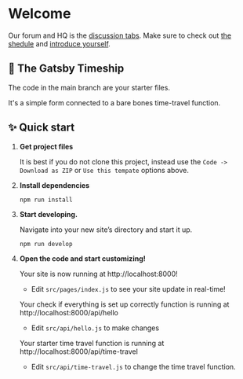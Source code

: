 # Welcome

Our forum and HQ is the [discussion tabs](https://github.com/queen-raae/bootcamp-first-function/discussions). Make sure to check out [the shedule](https://github.com/queen-raae/bootcamp-first-function/discussions/3) and [introduce yourself](https://github.com/queen-raae/bootcamp-first-function/discussions/categories/introductions).

## 🚀 The Gatsby Timeship

The code in the main branch are your starter files.

It's a simple form connected to a bare bones time-travel function.

## ✨ Quick start

1.  **Get project files**

    It is best if you do not clone this project, instead use the `Code -> Download as ZIP` or `Use this tempate` options above.

2.  **Install dependencies**

    ```shell
    npm run install
    ```

3.  **Start developing.**

    Navigate into your new site’s directory and start it up.

    ```shell
    npm run develop
    ```

4.  **Open the code and start customizing!**

    Your site is now running at http://localhost:8000!

    - Edit `src/pages/index.js` to see your site update in real-time!

    Your check if everything is set up correctly function is running at http://localhost:8000/api/hello

    - Edit `src/api/hello.js` to make changes

    Your starter time travel function is running at http://localhost:8000/api/time-travel

    - Edit `src/api/time-travel.js` to change the time travel function.
